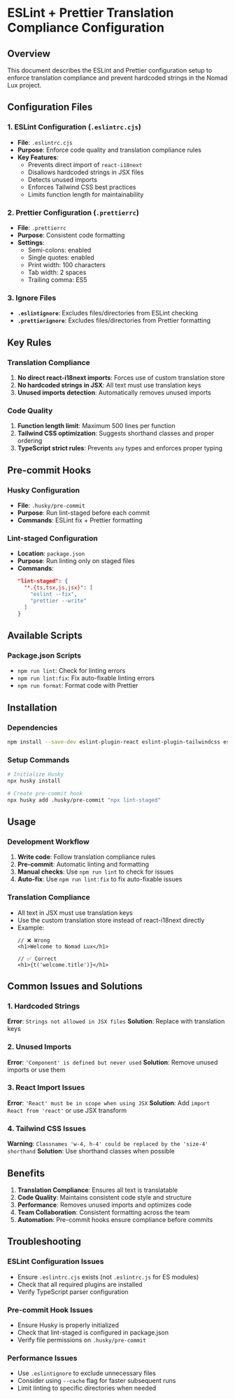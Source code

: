 # ESLint + Prettier Translation Compliance Configuration

## Overview
This document describes the ESLint and Prettier configuration setup to enforce translation compliance and prevent hardcoded strings in the Nomad Lux project.

## Configuration Files

### 1. ESLint Configuration (`.eslintrc.cjs`)
- **File**: `.eslintrc.cjs`
- **Purpose**: Enforce code quality and translation compliance rules
- **Key Features**:
  - Prevents direct import of `react-i18next`
  - Disallows hardcoded strings in JSX files
  - Detects unused imports
  - Enforces Tailwind CSS best practices
  - Limits function length for maintainability

### 2. Prettier Configuration (`.prettierrc`)
- **File**: `.prettierrc`
- **Purpose**: Consistent code formatting
- **Settings**:
  - Semi-colons: enabled
  - Single quotes: enabled
  - Print width: 100 characters
  - Tab width: 2 spaces
  - Trailing comma: ES5

### 3. Ignore Files
- **`.eslintignore`**: Excludes files/directories from ESLint checking
- **`.prettierignore`**: Excludes files/directories from Prettier formatting

## Key Rules

### Translation Compliance
1. **No direct react-i18next imports**: Forces use of custom translation store
2. **No hardcoded strings in JSX**: All text must use translation keys
3. **Unused imports detection**: Automatically removes unused imports

### Code Quality
1. **Function length limit**: Maximum 500 lines per function
2. **Tailwind CSS optimization**: Suggests shorthand classes and proper ordering
3. **TypeScript strict rules**: Prevents `any` types and enforces proper typing

## Pre-commit Hooks

### Husky Configuration
- **File**: `.husky/pre-commit`
- **Purpose**: Run lint-staged before each commit
- **Commands**: ESLint fix + Prettier formatting

### Lint-staged Configuration
- **Location**: `package.json`
- **Purpose**: Run linting only on staged files
- **Commands**:
  ```json
  "lint-staged": {
    "*.{ts,tsx,js,jsx}": [
      "eslint --fix",
      "prettier --write"
    ]
  }
  ```

## Available Scripts

### Package.json Scripts
- `npm run lint`: Check for linting errors
- `npm run lint:fix`: Fix auto-fixable linting errors
- `npm run format`: Format code with Prettier

## Installation

### Dependencies
```bash
npm install --save-dev eslint-plugin-react eslint-plugin-tailwindcss eslint-plugin-unused-imports eslint-config-prettier prettier husky lint-staged
```

### Setup Commands
```bash
# Initialize Husky
npx husky install

# Create pre-commit hook
npx husky add .husky/pre-commit "npx lint-staged"
```

## Usage

### Development Workflow
1. **Write code**: Follow translation compliance rules
2. **Pre-commit**: Automatic linting and formatting
3. **Manual checks**: Use `npm run lint` to check for issues
4. **Auto-fix**: Use `npm run lint:fix` to fix auto-fixable issues

### Translation Compliance
- All text in JSX must use translation keys
- Use the custom translation store instead of react-i18next directly
- Example:
  ```tsx
  // ❌ Wrong
  <h1>Welcome to Nomad Lux</h1>
  
  // ✅ Correct
  <h1>{t('welcome.title')}</h1>
  ```

## Common Issues and Solutions

### 1. Hardcoded Strings
**Error**: `Strings not allowed in JSX files`
**Solution**: Replace with translation keys

### 2. Unused Imports
**Error**: `'Component' is defined but never used`
**Solution**: Remove unused imports or use them

### 3. React Import Issues
**Error**: `'React' must be in scope when using JSX`
**Solution**: Add `import React from 'react'` or use JSX transform

### 4. Tailwind CSS Issues
**Warning**: `Classnames 'w-4, h-4' could be replaced by the 'size-4' shorthand`
**Solution**: Use shorthand classes when possible

## Benefits

1. **Translation Compliance**: Ensures all text is translatable
2. **Code Quality**: Maintains consistent code style and structure
3. **Performance**: Removes unused imports and optimizes code
4. **Team Collaboration**: Consistent formatting across the team
5. **Automation**: Pre-commit hooks ensure compliance before commits

## Troubleshooting

### ESLint Configuration Issues
- Ensure `.eslintrc.cjs` exists (not `.eslintrc.js` for ES modules)
- Check that all required plugins are installed
- Verify TypeScript parser configuration

### Pre-commit Hook Issues
- Ensure Husky is properly initialized
- Check that lint-staged is configured in package.json
- Verify file permissions on `.husky/pre-commit`

### Performance Issues
- Use `.eslintignore` to exclude unnecessary files
- Consider using `--cache` flag for faster subsequent runs
- Limit linting to specific directories when needed



